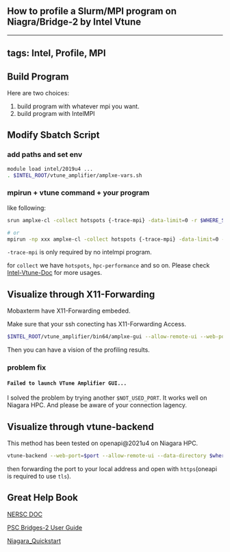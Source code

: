 ## How to profile a Slurm/MPI program on Niagra/Bridge-2 by Intel Vtune

---
tags: Intel, Profile, MPI
---



## Build Program

Here are two choices:
1. build program with whatever mpi you want.
2. build program with IntelMPI

## Modify Sbatch Script

### add paths and set env

``` bash
module load intel/2019u4 ...
. $INTEL_ROOT/vtune_amplifier/amplxe-vars.sh

```

### mpirun + vtune command + your program

like following:
``` bash
srun amplxe-cl -collect hotspots {-trace-mpi} -data-limit=0 -r $WHERE_SAVE_REPORT $YOUR_PROGRAM

# or 
mpirun -np xxx amplxe-cl -collect hotspots {-trace-mpi} -data-limit=0 -r $WHERE_SAVE_REPORT $YOUR_PROGRAM

```

`-trace-mpi` is only required by no intelmpi program.

for `collect` we have `hotspots`, `hpc-performance` and so on. Please check [Intel-Vtune-Doc](https://www.intel.com/content/www/us/en/develop/documentation/vtune-help/top/analyze-performance/algorithm-group/basic-hotspots-analysis.html) for more usages. 


## Visualize through X11-Forwarding

Mobaxterm have X11-Forwarding embeded.

Make sure that your ssh conecting has X11-Forwarding Access.

``` bash
$INTEL_ROOT/vtune_amplifier/bin64/amplxe-gui --allow-remote-ui --web-port $NOT_USED_PORT --path-to-open  $WHERE_SAVE_REPORT

```



Then you can have a vision of the profiling results.

### problem fix

#### `Failed to launch VTune Amplifier GUI...`

I solved the problem by trying another `$NOT_USED_PORT`. It works well on Niagara HPC. And please be aware of your connection lagency.


## Visualize through vtune-backend

This method has been tested on openapi@2021u4  on Niagara HPC.

``` bash
vtune-backend --web-port=$port --allow-remote-ui --data-directory $where_you_can_find_your_vtune_results

```

then forwarding the port to your local address and open with `https`(oneapi is required to use `tls`).

## Great Help Book
[NERSC DOC](https://docs.nersc.gov/tools)

[PSC Bridges-2 User Guide](https://www.psc.edu/resources/bridges-2/user-guide-2-2/)

[Niagara_Quickstart](https://docs.scinet.utoronto.ca/index.php/Niagara_Quickstart)